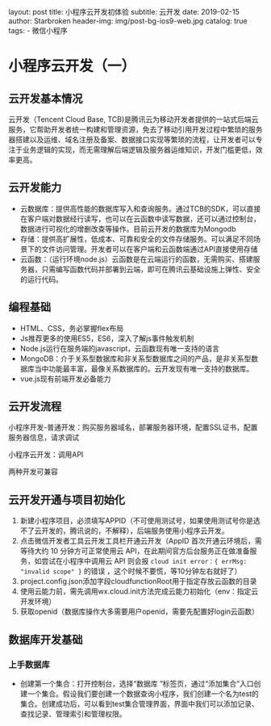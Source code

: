 layout:     post
title:      小程序云开发初体验
subtitle:   云开发
date:       2019-02-15
author:     Starbroken
header-img: img/post-bg-ios9-web.jpg
catalog: true
tags:
    - 微信小程序

# 小程序云开发（一）

## 云开发基本情况

云开发（Tencent Cloud Base, TCB)是腾讯云为移动开发者提供的一站式后端云服务，它帮助开发者统一构建和管理资源，免去了移动引用开发过程中繁琐的服务器搭建以及运维、域名注册及备案、数据接口实现等繁琐的流程，让开发者可以专注于业务逻辑的实现，而无需理解后端逻辑及服务器运维知识，开发门槛更低，效率更高。 

## 云开发能力

- 云数据库：提供高性能的数据库写入和查询服务。通过TCB的SDK，可以直接在客户端对数据经行读写，也可以在云函数中读写数据，还可以通过控制台，数据进行可视化的增删改查等操作。目前云开发的数据库为Mongodb
- 存储：提供高扩展性，低成本、可靠和安全的文件存储服务。可以满足不同场景下的文件访问管理。开发者可以在客户端和云函数端通过API直接使用存储
- 云函数：（运行环境node.js）云函数是在云端运行的函数，无需购买、搭建服务器，只需编写函数代码并部署到云端，即可在腾讯云基础设施上弹性、安全的运行代码。

## 编程基础

- HTML、CSS，务必掌握flex布局
- Js推荐更多的使用ES5，ES6，深入了解js事件触发机制
- Node.js运行在服务端的javascript，云函数现有唯一支持的语言
- MongoDB：介于关系型数据库和非关系型数据库之间的产品，是非关系型数据库当中功能最丰富，最像关系数据库的。云开发现有唯一支持的数据库。
- vue.js现有前端开发必备能力

## 云开发流程

小程序开发-普通开发：购买服务器域名，部署服务器环境，配置SSL证书，配置服务器信息，请求调试

小程序云开发：调用API

两种开发可兼容

## 云开发开通与项目初始化

1. 新建小程序项目，必须填写APPID（不可使用测试号，如果使用测试号你是选不了云开发的，腾讯说的，不解释），后端服务使用小程序云开发。
2. 点击微信开发者工具云开发工具栏开通云开发（AppID 首次开通云环境后，需等待大约 10 分钟方可正常使用云 API，在此期间官方后台服务正在做准备服务，如尝试在小程序中调用云 API 则会报 `cloud init error：{ errMsg: "invalid scope" }` 的错误 ，这个时候不要慌，等10分钟左右就好了）
3. project.config.json添加字段cloudfunctionRoot用于指定存放云函数的目录
4. 使用云能力前，需先调用wx.cloud.init方法完成云能力初始化（env：指定云开发环境）
5. 获取openid（数据库操作大多需要用户openid，需要先配置好login云函数）

## 数据库开发基础

### 上手数据库

- 创建第一个集合：打开控制台，选择“数据库 ”标签页，通过“添加集合”入口创建一个集合。假设我们要创建一个数据查询小程序，我们创建一个名为test的集合。创建成功后，可以看到test集合管理界面，界面中我们可以添加记录、查找记录、管理索引和管理权限。



## 

## 